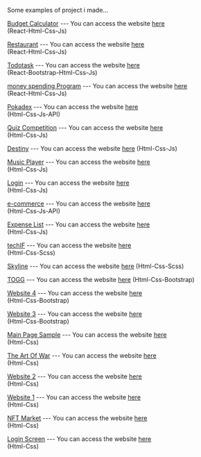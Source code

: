 <p> Some examples of project i made...</p>

<a href="https://github.com/hamits//budget-calculator">Budget Calculator</a> --- You can access the website <a href="https://hamits.github.io//budget-calculator/">here</a>  
(React-Html-Css-Js)

<a href="https://github.com/hamits/restaurant">Restaurant</a> --- You can access the website <a href="https://hamits.github.io/restaurant/">here</a>  
(React-Html-Css-Js)

<a href="https://github.com/hamits/todotask">Todotask</a> --- You can access the website <a href="https://hamits.github.io/todotask/">here</a>  
(React-Bootstrap-Html-Css-Js)

<a href="https://github.com/hamits/money-spending-program">money spending Program</a> --- You can access the website <a href="https://hamits.github.io/money-spending-program/">here</a>  
(React-Html-Css-Js)

<a href="https://github.com/hamits/pokadex">Pokadex</a> --- You can access the website <a href="https://hamits.github.io/pokadex/">here</a>  
(Html-Css-Js-API)

<a href="https://github.com/hamits/quiz-competition">Quiz Competition</a> --- You can access the website <a href="https://hamits.github.io/quiz-competition/">here</a>  
(Html-Css-Js)

<a href="https://github.com/hamits/destiny">Destiny</a> --- You can access the website <a href="https://hamits.github.io/destiny/">here</a> 
(Html-Css-Js)

<a href="https://github.com/hamits/music-player">Music Player</a> --- You can access the website <a href="https://hamits.github.io/music-player/">here</a>  
(Html-Css-Js)

<a href="https://github.com/hamits/Login">Login</a> --- You can access the website <a href="https://hamits.github.io/Login/">here</a>   
(Html-Css-Js)

<a href="https://github.com/hamits/e-commerce">e-commerce</a> --- You can access the website <a href="https://hamits.github.io/e-commerce/">here</a>    
(Html-Css-Js-API)

<a href="https://github.com/hamits/expense-list">Expense List</a> --- You can access the website <a href="https://hamits.github.io/expense-list/">here</a>  
(Html-Css-Js)

<a href="https://github.com/hamits/techIF">techIF</a> --- You can access the website <a href="https://hamits.github.io/techIF/">here</a>    
(Html-Css-Scss)

<a href="https://github.com/hamits/skyline">Skyline</a> --- You can access the website <a href="https://hamits.github.io/skyline/">here</a> 
(Html-Css-Scss)

<a href="https://github.com/hamits/togg">TOGG</a> --- You can access the website <a href="https://hamits.github.io/togg/">here</a>
(Html-Css-Bootstrap)

<a href="https://github.com/hamits/html9">Website 4</a> --- You can access the website <a href="https://hamits.github.io/html9/">here</a>   
(Html-Css-Bootstrap)

<a href="https://github.com/hamits/html8">Website 3</a> --- You can access the website <a href="https://hamits.github.io/html8/">here</a>   
(Html-Css-Bootstrap)

<a href="https://github.com/hamits/html7">Main Page Sample</a> --- You can access the website <a href="https://hamits.github.io/html7/">here</a>    
(Html-Css)

<a href="https://github.com/hamits/html6">The Art Of War</a> --- You can access the website <a href="https://hamits.github.io/html6/">here</a>  
(Html-Css)

<a href="https://github.com/hamits/html5">Website 2</a> --- You can access the website <a href="https://hamits.github.io/html5/">here</a>   
(Html-Css)

<a href="https://github.com/hamits/html4">Website 1</a> --- You can access the website <a href="https://hamits.github.io/html4/">here</a>   
(Html-Css)

<a href="https://github.com/hamits/html3">NFT Market</a> --- You can access the website <a href="https://hamits.github.io/html3/">here</a>  
(Html-Css)

<a href="https://github.com/hamits/html1">Login Screen</a> --- You can access the website <a href="https://hamits.github.io/html1/">here</a>    
(Html-Css)
